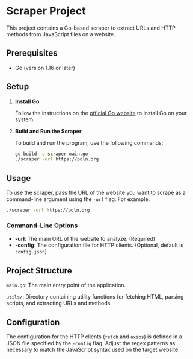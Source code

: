 # Scraper Project

This project contains a Go-based scraper to extract URLs and HTTP methods from JavaScript files on a website.

## Prerequisites

- Go (version 1.16 or later)

## Setup

1. **Install Go**

    Follow the instructions on the [official Go website](https://golang.org/dl/) to install Go on your system.

2. **Build and Run the Scraper**

    To build and run the program, use the following commands:

    ```sh
    go build -o scraper main.go
    ./scraper -url https://poln.org
    ```

## Usage

To use the scraper, pass the URL of the website you want to scrape as a command-line argument using the `-url` flag. For example:

```sh
./scraper -url https://poln.org
```

### Command-Line Options

- **-url**: The main URL of the website to analyze. (Required)
- **-config**: The configuration file for HTTP clients. (Optional, default is `config.json`)

## Project Structure

`main.go`: The main entry point of the application.

`utils/`: Directory containing utility functions for fetching HTML, parsing scripts, and extracting URLs and methods.

## Configuration

The configuration for the HTTP clients (`fetch` and `axios`) is defined in a JSON file specified by the `-config` flag. Adjust the regex patterns as necessary to match the JavaScript syntax used on the target website.
